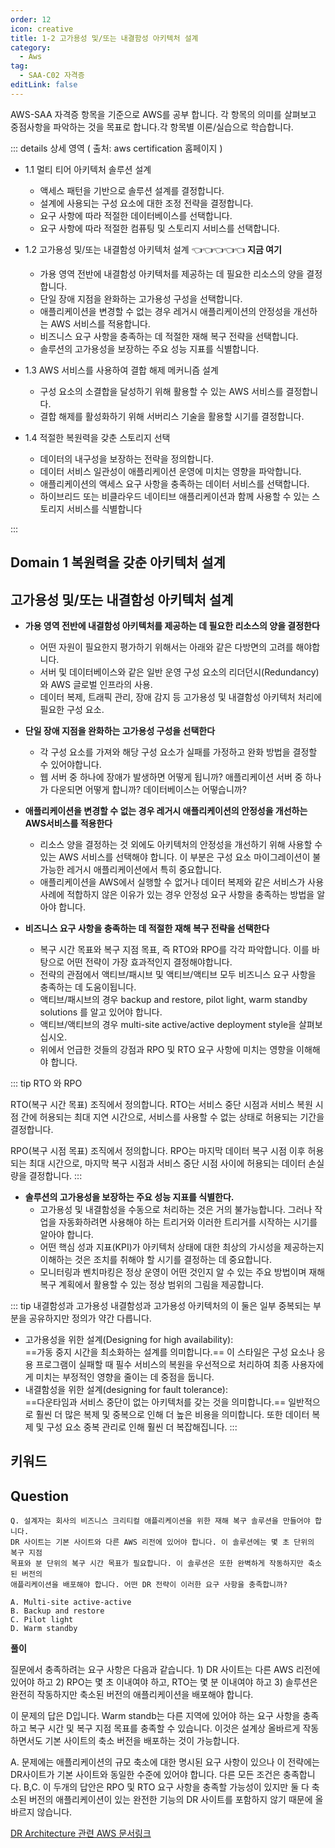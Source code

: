 ```yaml
---
order: 12
icon: creative
title: 1-2 고가용성 및/또는 내결함성 아키텍처 설계
category: 
  - Aws
tag: 
  - SAA-C02 자격증
editLink: false
---
```


AWS-SAA 자격증 항목을 기준으로 AWS를 공부 합니다. 각 항목의 의미를 살펴보고 중점사항을 파악하는 것을 목표로 합니다.각 항목별 이론/실습으로 학습합니다.

::: details 상세 영역 ( 출처: aws certification 홈페이지 )

* 1.1 멀티 티어 아키텍처 솔루션 설계 
  * 액세스 패턴을 기반으로 솔루션 설계를 결정합니다.
  * 설계에 사용되는 구성 요소에 대한 조정 전략을 결정합니다.
  * 요구 사항에 따라 적절한 데이터베이스를 선택합니다.
  * 요구 사항에 따라 적절한 컴퓨팅 및 스토리지 서비스를 선택합니다.  

* 1.2 고가용성 및/또는 내결함성 아키텍처 설계   👈👈👈👈👈 **지금 여기**
  * 가용 영역 전반에 내결함성 아키텍처를 제공하는 데 필요한 리소스의 양을 결정합니다.
  * 단일 장애 지점을 완화하는 고가용성 구성을 선택합니다. 
  *  애플리케이션을 변경할 수 없는 경우 레거시 애플리케이션의 안정성을 개선하는 AWS
  서비스를 적용합니다.
  * 비즈니스 요구 사항을 충족하는 데 적절한 재해 복구 전략을 선택합니다.
  * 솔루션의 고가용성을 보장하는 주요 성능 지표를 식별합니다.  

* 1.3 AWS 서비스를 사용하여 결합 해제 메커니즘 설계
  * 구성 요소의 소결합을 달성하기 위해 활용할 수 있는 AWS 서비스를 결정합니다.
  * 결합 해제를 활성화하기 위해 서버리스 기술을 활용할 시기를 결정합니다.  

* 1.4 적절한 복원력을 갖춘 스토리지 선택
  * 데이터의 내구성을 보장하는 전략을 정의합니다.
  * 데이터 서비스 일관성이 애플리케이션 운영에 미치는 영향을 파악합니다.
  * 애플리케이션의 액세스 요구 사항을 충족하는 데이터 서비스를 선택합니다.
  * 하이브리드 또는 비클라우드 네이티브 애플리케이션과 함께 사용할 수 있는 스토리지
서비스를 식별합니다

:::


## Domain 1 복원력을 갖춘 아키텍처 설계
## 고가용성 및/또는 내결함성 아키텍처 설계 

- **가용 영역 전반에 내결함성 아키텍처를 제공하는 데 필요한 리소스의 양을 결정한다**

  - 어떤 자원이 필요한지 평가하기 위해서는 아래와 같은 다방면의 고려를 해야합니다.
  - 서버 및 데이터베이스와 같은 일반 운영 구성 요소의 리더던시(Redundancy)와 AWS 글로벌 인프라의 사용.
  - 데이터 복제, 트래픽 관리, 장애 감지 등 고가용성 및 내결함성 아키텍처 처리에 필요한 구성 요소.

- **단일 장애 지점을 완화하는 고가용성 구성을 선택한다**

  - 각 구성 요소를 가져와 해당 구성 요소가 실패를 가정하고 완화 방법을 결정할 수 있어야합니다.
  - 웹 서버 중 하나에 장애가 발생하면 어떻게 됩니까? 애플리케이션 서버 중 하나가 다운되면 어떻게 합니까? 데이터베이스는 어떻습니까?

- **애플리케이션을 변경할 수 없는 경우 레거시 애플리케이션의 안정성을 개선하는 AWS서비스를 적용한다**

  - 리소스 양을 결정하는 것 외에도 아키텍처의 안정성을 개선하기 위해 사용할 수 있는 AWS 서비스를 선택해야 합니다. 이 부분은 구성 요소 마이그레이션이 불가능한 레거시 애플리케이션에서 특히 중요합니다.
  - 애플리케이션을 AWS에서 실행할 수 없거나 데이터 복제와 같은 서비스가 사용 사례에 적합하지 않은 이유가 있는 경우 안정성 요구 사항을 충족하는 방법을 알아야 합니다.

- **비즈니스 요구 사항을 충족하는 데 적절한 재해 복구 전략을 선택한다**
  - 복구 시간 목표와 복구 지점 목표, 즉 RTO와 RPO를 각각 파악합니다. 이를 바탕으로 어떤 전략이 가장 효과적인지 결정해야합니다.
  - 전략의 관점에서 액티브/패시브 및 액티브/액티브 모두 비즈니스 요구 사항을 충족하는 데 도움이됩니다.
  - 액티브/패시브의 경우 backup and restore, pilot light, warm standby solutions 를 알고 있어야 합니다.
  - 액티브/액티브의 경우 multi-site active/active deployment style을 살펴보십시오.
  - 위에서 언급한 것들의 강점과 RPO 및 RTO 요구 사항에 미치는 영향을 이해해야 합니다.

::: tip RTO 와 RPO

RTO(복구 시간 목표) 조직에서 정의합니다. RTO는 서비스 중단 시점과 서비스 복원 시점 간에 허용되는 최대 지연 시간으로, 서비스를 사용할 수 없는 상태로 허용되는 기간을 결정합니다.

RPO(복구 시점 목표) 조직에서 정의합니다. RPO는 마지막 데이터 복구 시점 이후 허용되는 최대 시간으로, 마지막 복구 시점과 서비스 중단 시점 사이에 허용되는 데이터 손실량을 결정합니다.
:::

- **솔루션의 고가용성을 보장하는 주요 성능 지표를 식별한다.**
  - 고가용성 및 내결함성을 수동으로 처리하는 것은 거의 불가능합니다. 그러나 작업을 자동화하려면 사용해야 하는 트리거와 이러한 트리거를 시작하는 시기를 알아야 합니다.
  - 어떤 핵심 성과 지표(KPI)가 아키텍처 상태에 대한 최상의 가시성을 제공하는지 이해하는 것은 조치를 취해야 할 시기를 결정하는 데 중요합니다.
  - 모니터링과 벤치마킹은 정상 운영이 어떤 것인지 알 수 있는 주요 방법이며 재해 복구 계획에서 활용할 수 있는 정상 범위의 그림을 제공합니다.

::: tip 내결함성과 고가용성
내결함성과 고가용성 아키텍처의 이 둘은 일부 중복되는 부분을 공유하지만 정의가 약간 다릅니다.

- 고가용성을 위한 설계(Designing for high availability):  
  ==가동 중지 시간을 최소화하는 설계를 의미합니다.== 이 스타일은 구성 요소나 응용 프로그램이 실패할 때 필수 서비스의 복원을 우선적으로 처리하여 최종 사용자에게 미치는 부정적인 영향을 줄이는 데 중점을 둡니다.
- 내결함성을 위한 설계(designing for fault tolerance):  
   ==다운타임과 서비스 중단이 없는 아키텍처를 갖는 것을 의미합니다.== 일반적으로 훨씬 더 많은 복제 및 중복으로 인해 더 높은 비용을 의미합니다. 또한 데이터 복제 및 구성 요소 중복 관리로 인해 훨씬 ​​더 복잡해집니다.
  :::


## 키워드

## Question

    Q. 설계자는 회사의 비즈니스 크리티컬 애플리케이션을 위한 재해 복구 솔루션을 만들어야 합니다.
    DR 사이트는 기본 사이트와 다른 AWS 리전에 있어야 합니다. 이 솔루션에는 몇 초 단위의 복구 지점
    목표와 분 단위의 복구 시간 목표가 필요합니다. 이 솔루션은 또한 완벽하게 작동하지만 축소된 버전의
    애플리케이션을 배포해야 합니다. 어떤 DR 전략이 이러한 요구 사항을 충족합니까?

    A. Multi-site active-active
    B. Backup and restore
    C. Pilot light
    D. Warm standby

**풀이**

질문에서 충족하려는 요구 사항은 다음과 같습니다. 1) DR 사이트는 다른 AWS 리전에 있어야 하고 2) RPO는 몇 초 이내여야 하고, RTO는 몇 분 이내여야 하고 3) 솔루션은 완전히 작동하지만 축소된 버전의 애플리케이션을 배포해야 합니다.

이 문제의 답은 D입니다. Warm standb는 다른 지역에 있어야 하는 요구 사항을 충족하고 복구 시간 및 복구 지점 목표를 충족할 수 있습니다. 이것은 설계상 올바르게 작동하면서도 기본 사이트의 축소 버전을 배포하는 것이 가능합니다.

A. 문제에는 애플리케이션의 규모 축소에 대한 명시된 요구 사항이 있으나 이 전략에는 DR사이트가 기본 사이트와 동일한 수준에 있어야 합니다. 다른 모든 조건은 충족합니다.
B,C. 이 두개의 답안은 RPO 및 RTO 요구 사항을 충족할 가능성이 있지만 둘 다 축소된 버전의 애플리케이션이 있는 완전한 기능의 DR 사이트를 포함하지 않기 때문에 올바르지 않습니다.

[DR Architecture 관련 AWS 문서링크](https://aws.amazon.com/blogs/architecture/disaster-recovery-dr-architecture-on-aws-part-i-strategies-for-recovery-in-the-cloud/)
